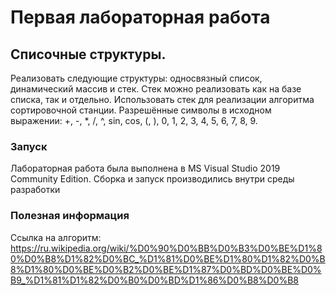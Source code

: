 # Первая лабораторная работа 
## Списочные структуры.
Реализовать следующие структуры: односвязный список, динамический массив и стек. Стек можно реализовать как на базе списка, так и отдельно. Использовать стек для реализации алгоритма сортировочной станции. Разрешённые символы в исходном выражении: +, -, *, /, ^, sin, cos, (, ), 0, 1, 2, 3, 4, 5, 6, 7, 8, 9.
### Запуск
Лабораторная работа была выполнена в MS Visual Studio 2019 Community Edition. Сборка и запуск производились внутри среды разработки
### Полезная информация
Ссылка на алгоритм: https://ru.wikipedia.org/wiki/%D0%90%D0%BB%D0%B3%D0%BE%D1%80%D0%B8%D1%82%D0%BC_%D1%81%D0%BE%D1%80%D1%82%D0%B8%D1%80%D0%BE%D0%B2%D0%BE%D1%87%D0%BD%D0%BE%D0%B9_%D1%81%D1%82%D0%B0%D0%BD%D1%86%D0%B8%D0%B8